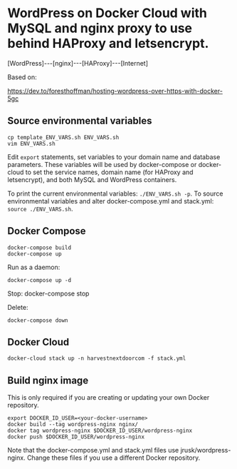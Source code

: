 # WordPress on Docker Cloud with MySQL and nginx proxy to use behind HAProxy and letsencrypt.

[WordPress]---[nginx]---[HAProxy]---[Internet]

Based on:

https://dev.to/foresthoffman/hosting-wordpress-over-https-with-docker-5gc

## Source environmental variables

	cp template_ENV_VARS.sh ENV_VARS.sh
	vim ENV_VARS.sh

Edit `export` statements, set variables to your domain name and database parameters.
These variables will be used by docker-compose or docker-cloud to set the service names, domain name (for HAProxy and letsencrypt), and both MySQL and WordPress containers.

To print the current environmental variables: `./ENV_VARS.sh -p`.
To source environmental variables and alter docker-compose.yml and stack.yml: `source ./ENV_VARS.sh`.

## Docker Compose

	docker-compose build
	docker-compose up

Run as a daemon:

	docker-compose up -d

Stop:
	docker-compose stop

Delete:

	docker-compose down

## Docker Cloud

	docker-cloud stack up -n harvestnextdoorcom -f stack.yml

## Build nginx image

This is only required if you are creating or updating your own Docker repository.

	export DOCKER_ID_USER=<your-docker-username>
	docker build --tag wordpress-nginx nginx/
	docker tag wordpress-nginx $DOCKER_ID_USER/wordpress-nginx
	docker push $DOCKER_ID_USER/wordpress-nginx

Note that the docker-compose.yml and stack.yml files use jrusk/wordpress-nginx. Change these files if you use a different Docker repository.

